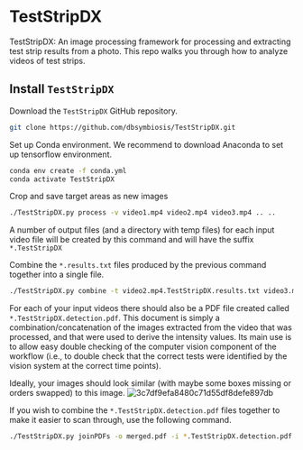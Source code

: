 # TestStripDX

TestStripDX: An image processing framework for processing and extracting test strip results from a photo.
This repo walks you through how to analyze videos of test strips.

## Install `TestStripDX`

Download the `TestStripDX` GitHub repository.

```bash
git clone https://github.com/dbsymbiosis/TestStripDX.git
```

Set up Conda environment.
We recommend to download Anaconda to set up tensorflow environment.
```bash
conda env create -f conda.yml
conda activate TestStripDX
```

Crop and save target areas as new images
```bash
./TestStripDX.py process -v video1.mp4 video2.mp4 video3.mp4 .. ..
```

A number of output files (and a directory with temp files) for each input video file will be created by this command and will have the suffix `*.TestStripDX`

Combine the `*.results.txt` files produced by the previous command together into a single file.
```bash
./TestStripDX.py combine -t video2.mp4.TestStripDX.results.txt video3.mp4.TestStripDX.results.txt -o combined_results.txt
```

For each of your input videos there should also be a PDF file created called `*.TestStripDX.detection.pdf`. This document is simply a combination/concatenation of the images extracted from the video that was processed, and that were used to derive the intensity values. Its main use is to allow easy double checking of the computer vision component of the workflow (i.e., to double check that the correct tests were identified by the vision system at the correct time points).

Ideally, your images should look similar (with maybe some boxes missing or orders swapped) to this image.
![3c7df9efa8480c71d55df8defe897db](https://user-images.githubusercontent.com/99760789/156899115-35268c08-938d-4c40-8d95-a781382dfe52.png)


If you wish to combine the `*.TestStripDX.detection.pdf` files together to make it easier to scan through, use the following command.
```bash
./TestStripDX.py joinPDFs -o merged.pdf -i *.TestStripDX.detection.pdf
```


